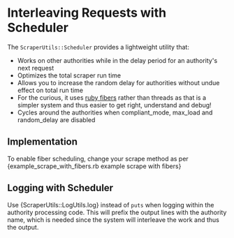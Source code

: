 # Interleaving Requests with Scheduler

The `ScraperUtils::Scheduler` provides a lightweight utility that:

* Works on other authorities while in the delay period for an authority's next request
* Optimizes the total scraper run time
* Allows you to increase the random delay for authorities without undue effect on total run time
* For the curious, it uses [ruby fibers](https://ruby-doc.org/core-2.5.8/Fiber.html) rather than threads as that is
  a simpler system and thus easier to get right, understand and debug!
* Cycles around the authorities when compliant_mode, max_load and random_delay are disabled

## Implementation

To enable fiber scheduling, change your scrape method as per
{example_scrape_with_fibers.rb example scrape with fibers}

## Logging with Scheduler

Use {ScraperUtils::LogUtils.log} instead of `puts` when logging within the authority processing code.
This will prefix the output lines with the authority name, which is needed since the system will interleave the work and
thus the output.
